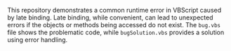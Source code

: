 This repository demonstrates a common runtime error in VBScript caused by late binding. Late binding, while convenient, can lead to unexpected errors if the objects or methods being accessed do not exist.  The `bug.vbs` file shows the problematic code, while `bugSolution.vbs` provides a solution using error handling.